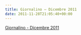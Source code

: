 ```yaml
---
title: Giornalino – Dicembre 2011
date: 2011-11-28T21:05:40+00:00
---
```

[Giornalino - Dicembre 2011](http://www.basketgardolo.it/wp-content/uploads/2011/11/giornalino_2_2012.pdf)